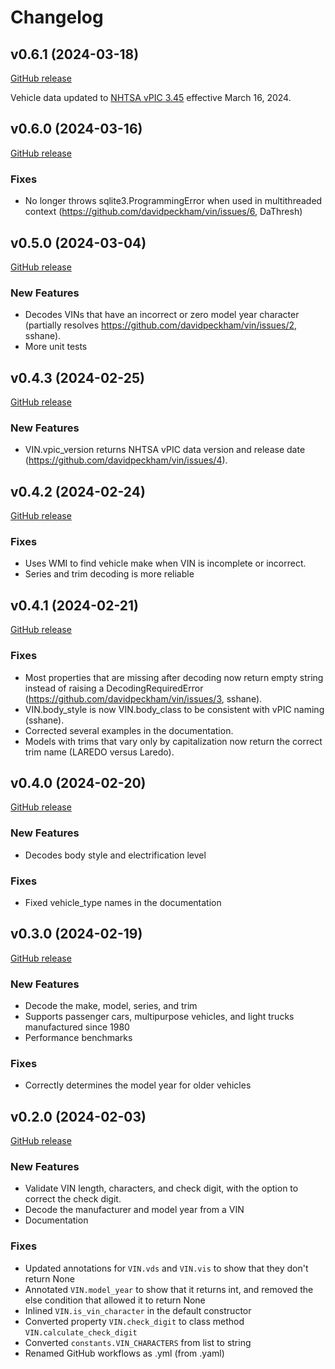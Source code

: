 # Changelog

## v0.6.1 (2024-03-18)

[GitHub release](https://github.com/davidpeckham/vin/releases/tag/v0.6.1)

Vehicle data updated to [NHTSA vPIC 3.45](https://vpic.nhtsa.dot.gov/api/Home/Index/ReleaseNotes) effective March 16, 2024.

## v0.6.0 (2024-03-16)

[GitHub release](https://github.com/davidpeckham/vin/releases/tag/v0.6.0)

### Fixes

* No longer throws sqlite3.ProgrammingError when used in multithreaded context (https://github.com/davidpeckham/vin/issues/6, DaThresh)

## v0.5.0 (2024-03-04)

[GitHub release](https://github.com/davidpeckham/vin/releases/tag/v0.5.0)

### New Features

* Decodes VINs that have an incorrect or zero model year character (partially resolves https://github.com/davidpeckham/vin/issues/2, sshane).
* More unit tests

## v0.4.3 (2024-02-25)

[GitHub release](https://github.com/davidpeckham/vin/releases/tag/v0.4.3)

### New Features

* VIN.vpic_version returns NHTSA vPIC data version and release date (https://github.com/davidpeckham/vin/issues/4).

## v0.4.2 (2024-02-24)

[GitHub release](https://github.com/davidpeckham/vin/releases/tag/v0.4.2)

### Fixes

* Uses WMI to find vehicle make when VIN is incomplete or incorrect.
* Series and trim decoding is more reliable

## v0.4.1 (2024-02-21)

[GitHub release](https://github.com/davidpeckham/vin/releases/tag/v0.4.1)

### Fixes

* Most properties that are missing after decoding now return empty string instead of raising a DecodingRequiredError (https://github.com/davidpeckham/vin/issues/3, sshane).
* VIN.body_style is now VIN.body_class to be consistent with vPIC naming (sshane).
* Corrected several examples in the documentation.
* Models with trims that vary only by capitalization now return the correct trim name (LAREDO versus Laredo).

## v0.4.0 (2024-02-20)

[GitHub release](https://github.com/davidpeckham/vin/releases/tag/v0.4.0)

### New Features

* Decodes body style and electrification level

### Fixes

* Fixed vehicle_type names in the documentation

## v0.3.0 (2024-02-19)

[GitHub release](https://github.com/davidpeckham/vin/releases/tag/v0.3.0)

### New Features

* Decode the make, model, series, and trim
* Supports passenger cars, multipurpose vehicles, and light trucks manufactured since 1980
* Performance benchmarks

### Fixes

* Correctly determines the model year for older vehicles

## v0.2.0 (2024-02-03)

[GitHub release](https://github.com/davidpeckham/vin/releases/tag/v0.2.0)

### New Features

* Validate VIN length, characters, and check digit, with the option to correct the check digit.
* Decode the manufacturer and model year from a VIN
* Documentation

### Fixes

* Updated annotations for `VIN.vds` and `VIN.vis` to show that they don't return None
* Annotated `VIN.model_year` to show that it returns int, and removed the else condition that allowed it to return None
* Inlined `VIN.is_vin_character` in the default constructor
* Converted property `VIN.check_digit` to class method  `VIN.calculate_check_digit`
* Converted ``constants.VIN_CHARACTERS`` from list to string
* Renamed GitHub workflows as .yml (from .yaml)
